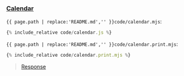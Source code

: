### [Calendar](code.zip)

`{{ page.path | replace:'README.md','' }}code/calendar.mjs`:
```js
{% include_relative code/calendar.js %}
```

`{{ page.path | replace:'README.md','' }}code/calendar.print.mjs`:
```js
{% include_relative code/calendar.print.mjs %}
```

> [Response](response/calendar.js)